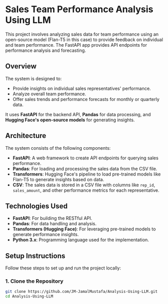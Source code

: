 # Sales Team Performance Analysis Using LLM

This project involves analyzing sales data for team performance using an open-source model (Flan-T5 in this case) to provide feedback on individual and team performance. The FastAPI app provides API endpoints for performance analysis and forecasting.

## Overview

The system is designed to:

- Provide insights on individual sales representatives' performance.
- Analyze overall team performance.
- Offer sales trends and performance forecasts for monthly or quarterly data.

It uses **FastAPI** for the backend API, **Pandas** for data processing, and **Hugging Face's open-source models** for generating insights.

## Architecture

The system consists of the following components:

- **FastAPI**: A web framework to create API endpoints for querying sales performance.
- **Pandas**: For loading and processing the sales data from the CSV file.
- **Transformers**: Hugging Face's pipeline to load pre-trained models like Flan-T5 to generate insights based on data.
- **CSV**: The sales data is stored in a CSV file with columns like `rep_id`, `sales_amount`, and other performance metrics for each representative.

## Technologies Used

- **FastAPI**: For building the RESTful API.
- **Pandas**: For data handling and analysis.
- **Transformers (Hugging Face)**: For leveraging pre-trained models to generate performance insights.
- **Python 3.x**: Programming language used for the implementation.

## Setup Instructions

Follow these steps to set up and run the project locally:

### 1. Clone the Repository

```bash
git clone https://github.com/JM-JamalMustafa/Analysis-Using-LLM.git
cd Analysis-Using-LLM
